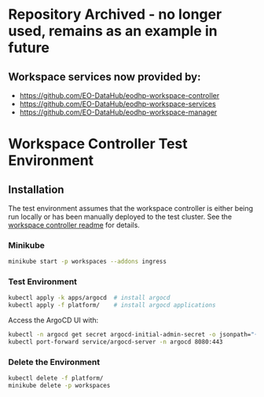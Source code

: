 # Repository Archived - no longer used, remains as an example in future
## Workspace services now provided by:
- https://github.com/EO-DataHub/eodhp-workspace-controller
- https://github.com/EO-DataHub/eodhp-workspace-services
- https://github.com/EO-DataHub/eodhp-workspace-manager

# Workspace Controller Test Environment

## Installation

The test environment assumes that the workspace controller is either being run locally or has been manually deployed to the test cluster. See the [workspace controller readme](https://github.com/UKEODHP/workspace-controller.git/README.md) for details.

### Minikube

```bash
minikube start -p workspaces --addons ingress
```

### Test Environment

```bash
kubectl apply -k apps/argocd  # install argocd
kubectl apply -f platform/    # install argocd applications
```

Access the ArgoCD UI with:

```bash
kubectl -n argocd get secret argocd-initial-admin-secret -o jsonpath="{.data.password}" | base64 -d; echo
kubectl port-forward service/argocd-server -n argocd 8080:443
```

### Delete the Environment

```bash
kubectl delete -f platform/
minikube delete -p workspaces
```
